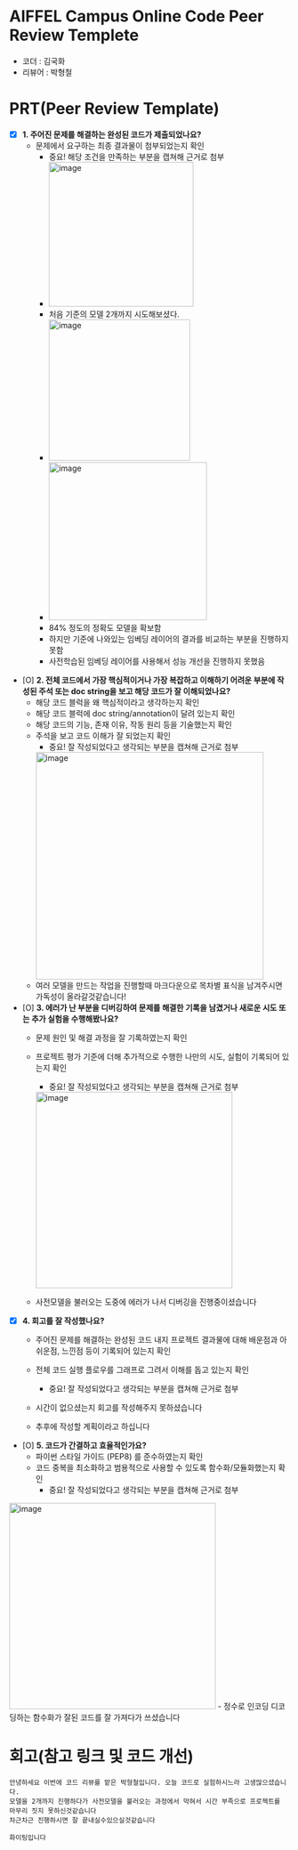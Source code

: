 # AIFFEL Campus Online Code Peer Review Templete
- 코더 : 김국화
- 리뷰어 : 박형철


# PRT(Peer Review Template)
- [x]  **1. 주어진 문제를 해결하는 완성된 코드가 제출되었나요?**
    - 문제에서 요구하는 최종 결과물이 첨부되었는지 확인
        - 중요! 해당 조건을 만족하는 부분을 캡쳐해 근거로 첨부
         - <img width="260" alt="image" src="https://github.com/user-attachments/assets/ec9828fa-487f-463e-afdc-630930be1725">
        - 처음 기준의 모델 2개까지 시도해보셨다.
        - <img width="254" alt="image" src="https://github.com/user-attachments/assets/e40bf161-d406-4dba-b95c-ae63b21ba863">
        - <img width="284" alt="image" src="https://github.com/user-attachments/assets/910dfbfa-5088-4536-8183-08f23be5e384">
        - 84% 정도의 정확도 모델을 확보함
        - 하지만 기준에 나와있는 임베딩 레이어의 결과를 비교하는 부분을 진행하지 못함
        - 사전학습된 임베딩 레이어를 사용해서 성능 개선을 진행하지 못했음

    
    
- [O]  **2. 전체 코드에서 가장 핵심적이거나 가장 복잡하고 이해하기 어려운 부분에 작성된 
주석 또는 doc string을 보고 해당 코드가 잘 이해되었나요?**
    - 해당 코드 블럭을 왜 핵심적이라고 생각하는지 확인
    - 해당 코드 블럭에 doc string/annotation이 달려 있는지 확인
    - 해당 코드의 기능, 존재 이유, 작동 원리 등을 기술했는지 확인
    - 주석을 보고 코드 이해가 잘 되었는지 확인
        - 중요! 잘 작성되었다고 생각되는 부분을 캡쳐해 근거로 첨부
        <img width="409" alt="image" src="https://github.com/user-attachments/assets/3ed45e4a-142e-4e95-a3b2-8538735905a5">
    - 여러 모델을 만드는 작업을 진행할때 마크다운으로 목차별 표식을 남겨주시면 가독성이 올라갈것같습니다!
- [O]  **3. 에러가 난 부분을 디버깅하여 문제를 해결한 기록을 남겼거나
새로운 시도 또는 추가 실험을 수행해봤나요?**
    - 문제 원인 및 해결 과정을 잘 기록하였는지 확인
    - 프로젝트 평가 기준에 더해 추가적으로 수행한 나만의 시도, 
    실험이 기록되어 있는지 확인
        - 중요! 잘 작성되었다고 생각되는 부분을 캡쳐해 근거로 첨부
        <img width="353" alt="image" src="https://github.com/user-attachments/assets/2113305c-6d74-4f2c-8192-4705f6daca29">

    - 사전모델을 불러오는 도중에 에러가 나서 디버깅을 진행중이셨습니다

- [X]  **4. 회고를 잘 작성했나요?**
    - 주어진 문제를 해결하는 완성된 코드 내지 프로젝트 결과물에 대해
    배운점과 아쉬운점, 느낀점 등이 기록되어 있는지 확인
    - 전체 코드 실행 플로우를 그래프로 그려서 이해를 돕고 있는지 확인
        - 중요! 잘 작성되었다고 생각되는 부분을 캡쳐해 근거로 첨부
          
    - 시간이 없으셨는지 회고를 작성해주지 못하셨습니다
    - 추후에 작성할 계획이라고 하십니다
- [O]  **5. 코드가 간결하고 효율적인가요?**
    - 파이썬 스타일 가이드 (PEP8) 를 준수하였는지 확인
    - 코드 중복을 최소화하고 범용적으로 사용할 수 있도록 함수화/모듈화했는지 확인
        - 중요! 잘 작성되었다고 생각되는 부분을 캡쳐해 근거로 첨부
<img width="371" alt="image" src="https://github.com/user-attachments/assets/8ba30683-19f3-421c-8009-488e3a580c2b">
    - 정수로 인코딩 디코딩하는 함수화가 잘된 코드를 잘 가져다가 쓰셨습니다 

# 회고(참고 링크 및 코드 개선)
```
안녕하세요 이번에 코드 리뷰를 맡은 박형철입니다. 오늘 코드로 실험하시느라 고생많으셨습니다.
모델을 2개까지 진행하다가 사전모델을 불러오는 과정에서 막혀서 시간 부족으로 프로젝트를 마무리 짓지 못하신것같습니다
차근차근 진행하시면 잘 끝내실수있으실것같습니다

화이팅입니다
```
